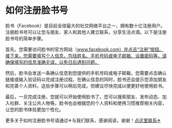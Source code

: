 # 如何注册脸书号

脸书（Facebook）是目前全球最大的社交网络平台之一，拥有数十亿注册用户。注册脸书号可以让您与朋友、家人和其他人建立联系，分享生活点滴。以下是注册脸书号的简单步骤。

首先，您需要访问脸书的官方网站（www.facebook.com）并点击“注册”按钮。接下来，您需要填写个人信息，包括姓名、手机号码或电子邮箱、设置密码等。请确保填写的信息准确无误，以免日后遇到问题。

然后，脸书会发送一条确认信息到您提供的手机号码或电子邮箱，您需要点击确认链接或输入验证码以完成注册过程。在确认信息的同时，脸书还会提示您添加朋友和完善个人资料，这些步骤可以稍后完成，但建议尽快完成以便更好地使用脸书。

最后，一旦完成注册，您就可以开始使用脸书了。您可以搜索朋友、发布动态、加入社群、关注公共人物等。脸书也会根据您的个人资料和使用习惯推荐相关内容，让您的脸书体验更加个性化。

更多关于如何注册脸书号请通过✈与我们联系，感谢阅读，谢谢！[点这里联系✈](https://d.k02.cc)